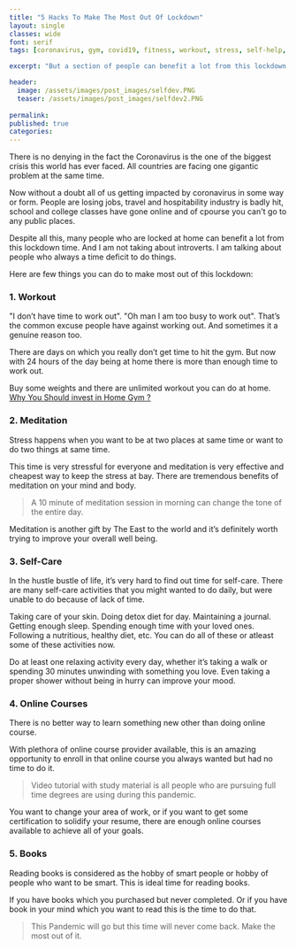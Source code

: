 ```yaml
---
title: "5 Hacks To Make The Most Out Of Lockdown"
layout: single
classes: wide
font: serif
tags: [coronavirus, gym, covid19, fitness, workout, stress, self-help, self-care]

excerpt: "But a section of people can benefit a lot from this lockdown time. And I am not taking about introverts."

header:
  image: /assets/images/post_images/selfdev.PNG
  teaser: /assets/images/post_images/selfdev2.PNG
  
permalink:
published: true
categories: 
---
```


There is no denying in the fact the Coronavirus is the one of the biggest crisis this world has ever faced. All countries are facing one gigantic problem at the same time.

Now without a doubt all of us getting impacted by coronavirus in some way or form. People are losing jobs, travel and hospitability industry is badly hit, school and college classes have gone online and of cpourse you can't go to any public places.

Despite all this, many people who are locked at home can benefit a lot from this lockdown time. And I am not taking about introverts. I am talking about people who always a time deficit to do things.


Here are few things you can do to make most out of this lockdown:

### 1. Workout ###

"I don’t have time to work out". "Oh man I am too busy to work out". That’s the common excuse people have against working out. And sometimes it a genuine reason too.

There are days on which you really don’t get time to hit the gym. But now with 24 hours of the day being at home there is more than enough time to work out.

Buy some weights and there are unlimited workout you can do at home. [Why You Should invest in Home Gym ?](https://www.amankaushik.blog/benfits-of-home-gym/)


### 2. Meditation ###

Stress happens when you want to be at two places at same time or want to do two things at same time.

This time is very stressful for everyone and meditation is very effective and cheapest way to keep the stress at bay. There are tremendous benefits of meditation on your mind and body.

> A 10 minute of meditation session in morning can change the tone of the entire day. 

Meditation is another gift by The East to the world and it’s definitely worth trying to improve your overall well being.


### 3. Self-Care ### 

In the hustle bustle of life, it’s very hard to find out time for self-care. There are many self-care activities that you might wanted to do daily, but were unable to do because of lack of time.

Taking care of your skin. Doing detox diet for day. Maintaining a journal. Getting enough sleep. Spending enough time with your loved ones. Following a nutritious, healthy diet, etc. You can do all of these or atleast some of these activities now.

Do at least one relaxing activity every day, whether it’s taking a walk or spending 30 minutes unwinding with something you love. Even taking a proper shower without being in hurry can improve your mood. 


### 4. Online Courses ###

There is no better way to learn something new other than doing online course. 

With plethora of online course provider available, this is an amazing opportunity to enroll in that online course you always wanted but had no time to do it. 

> Video tutorial with study material is all people who are pursuing full time degrees are using during this pandemic. 

You want to change your area of work, or if you want to get some certification to solidify your resume, there are enough online courses available to achieve all of your goals. 


### 5. Books ###

Reading books is considered as the hobby of smart people or hobby of people who want to be smart. This is ideal time for reading books.

If you have books which you purchased but never completed. Or if you have book in your mind which you want to read this is the time to do that.


> This Pandemic will go but this time will never come back. Make the most out of it.


